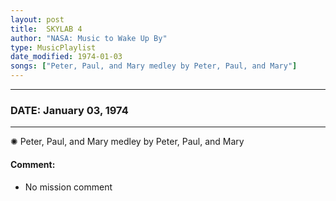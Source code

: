 ```yaml
---
layout: post
title:  SKYLAB 4
author: "NASA: Music to Wake Up By"
type: MusicPlaylist
date_modified: 1974-01-03
songs: ["Peter, Paul, and Mary medley by Peter, Paul, and Mary"]
---
```


----
### DATE: January 03, 1974
----
✺ Peter, Paul, and Mary medley by Peter, Paul, and Mary

#### Comment:
* No mission comment



<br/>
<center>
	<a target="_blank"
	   href="https://twitter.com/intent/tweet?hashtags=Space,NASA,Playlist,NASAWakeupCalls,SpaceProgram&text={{ page.author}}, '{{ page.songs.first }}' {{ page.title }}, {{ page.date | date: '%B %d, %Y' }}. {{ site.url }}{{ page.url }}&via=nasawakeupcalls"><i class="fab fa-twitter" alt="Tweet this page" style="font-size: 1.3em;"></i></a>
	&nbsp; 	<i class="fas fa-user-astronaut" style="font-size: 1.5em;"></i> &nbsp;
    <a type="amzn" search="'Peter, Paul, and Mary medley by Peter, Paul, and Mary'" category="popular music">
    <i class="fab fa-amazon" style="font-size: 1.3em;"></i></a>
</center>
